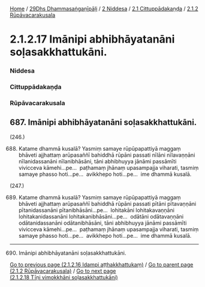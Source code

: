 
[Home](/) / [29Dhs Dhammasaṅgaṇīpāḷi](/tipitaka/29Dhs.md) / [2 Niddesa](/tipitaka/29Dhs/2.md) / [2.1 Cittuppādakaṇḍa](/tipitaka/29Dhs/2/2.1.md) / [2.1.2 Rūpāvacarakusala](/tipitaka/29Dhs/2/2.1/2.1.2.md)

# 2.1.2.17 Imānipi abhibhāyatanāni soḷasakkhattukāni.

### Niddesa

### Cittuppādakaṇḍa

### Rūpāvacarakusala

## 687. Imānipi abhibhāyatanāni soḷasakkhattukāni.

(246.)

688. Katame dhammā kusalā? Yasmiṃ samaye rūpūpapattiyā maggaṃ bhāveti ajjhattaṃ arūpasaññī bahiddhā rūpāni passati nīlāni nīlavaṇṇāni nīlanidassanāni nīlanibhāsāni, tāni abhibhuyya jānāmi passāmīti vivicceva kāmehi…pe…  paṭhamaṃ jhānaṃ upasampajja viharati, tasmiṃ samaye phasso hoti…pe…  avikkhepo hoti…pe…  ime dhammā kusalā.

(247.)

689. Katame dhammā kusalā? Yasmiṃ samaye rūpūpapattiyā maggaṃ bhāveti ajjhattaṃ arūpasaññī bahiddhā rūpāni passati pītāni pītavaṇṇāni pītanidassanāni pītanibhāsāni…pe…  lohitakāni lohitakavaṇṇāni lohitakanidassanāni lohitakanibhāsāni…pe…  odātāni odātavaṇṇāni odātanidassanāni odātanibhāsāni, tāni abhibhuyya jānāmi passāmīti vivicceva kāmehi…pe…  paṭhamaṃ jhānaṃ upasampajja viharati, tasmiṃ samaye phasso hoti…pe…  avikkhepo hoti…pe…  ime dhammā kusalā.

---

690. Imānipi abhibhāyatanāni soḷasakkhattukāni.



[Go to previous page (2.1.2.16 Idampi aṭṭhakkhattukaṃ)](/tipitaka/29Dhs/2/2.1/2.1.2/2.1.2.16.md) / [Go to parent page (2.1.2 Rūpāvacarakusala)](/tipitaka/29Dhs/2/2.1/2.1.2.md) / [Go to next page (2.1.2.18 Tīṇi vimokkhāni soḷasakkhattukāni)](/tipitaka/29Dhs/2/2.1/2.1.2/2.1.2.18.md)


